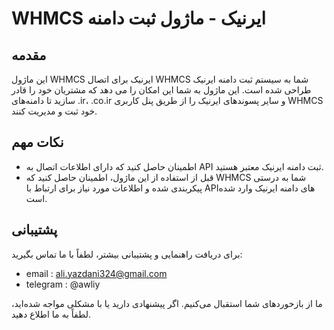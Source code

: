 # WHMCS ایرنیک - ماژول ثبت دامنه

## مقدمه
این ماژول WHMCS ایرنیک برای اتصال WHMCS شما به سیستم ثبت دامنه ایرنیک طراحی شده است. این ماژول به شما این امکان را می دهد که مشتریان خود را قادر سازید تا دامنه‌های .ir، .co.ir و سایر پسوندهای ایرنیک را از طریق پنل کاربری WHMCS خود ثبت و مدیریت کنند.

## نکات مهم
- اطمینان حاصل کنید که دارای اطلاعات اتصال به API ثبت دامنه ایرنیک معتبر هستید.
- قبل از استفاده از این ماژول، اطمینان حاصل کنید که WHMCS شما به درستی پیکربندی شده و اطلاعات مورد نیاز برای ارتباط با API‌های دامنه ایرنیک وارد شده است.

## پشتیبانی
برای دریافت راهنمایی و پشتیبانی بیشتر، لطفاً با ما تماس بگیرید:
- email : ali.yazdani324@gmail.com
- telegram : @awliy

ما از بازخوردهای شما استقبال می‌کنیم. اگر پیشنهادی دارید یا با مشکلی مواجه شده‌اید، لطفاً به ما اطلاع دهید.
